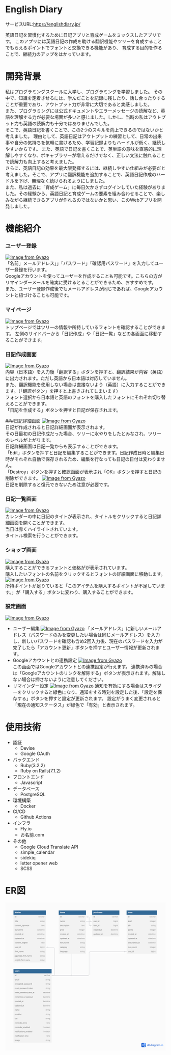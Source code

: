 # English Diary
サービスURL:https://englishdiary.jp/

英語日記を習慣化するために日記アプリと育成ゲームをミックスしたアプリです。
このアプリには英語日記の作成を助ける翻訳機能やツリーを育成することでもらえるポイントでフォントと交換できる機能があり、
育成する目的を作ることで、継続力のアップをはかっています。

# 開発背景
私はプログラミングスクールに入学し、プログラミングを学習しました。
その中で、知識を定着させるには、学んだことを記録に残したり、話し合ったりすることが重要であり、アウトプット力が非常に大切であると実感しました。  
また、プログラミングには公式ドキュメントやエラーメッセージの読解など、英語を理解する力が必要な場面が多いと感じました。しかし、当時の私はアウトプット力も英語の読解力も十分ではありませんでした。  
そこで、英語日記を書くことで、この2つのスキルを向上できるのではないかと考えました。
理由として、英語日記はアウトプットの練習として、日常の出来事や自分の気持ちを気軽に書けるため、学習記録よりもハードルが低く、継続しやすいからです。
また、英語で日記を書くことで、英単語の意味を直感的に理解しやすくなり、ボキャブラリーが増えるだけでなく、正しい文法に触れることで読解力も向上すると考えました。  
さらに、英語日記の効果を最大限発揮するには、継続しやすい仕組みが必要だと考えました。そこで、アプリに翻訳機能を追加することで、英語日記作成のハードルを下げ、無理なく続けられるようにしました。  
また、私は過去に「育成ゲーム」に毎日欠かさずログインしていた経験がありました。その経験から、英語日記と育成ゲームの要素を組み合わせることで、楽しみながら継続できるアプリが作れるのではないかと思い、このWebアプリを開発しました。

# 機能紹介
### ユーザー登録
[![Image from Gyazo](https://i.gyazo.com/f1a1a6872775619fd8a99dd914411868.png)](https://gyazo.com/f1a1a6872775619fd8a99dd914411868)  
「名前」メールアドレス」」「パスワード」「確認用パスワード」を入力してユーザー登録を行います。  
Googleアカウントを使ってユーザーを作成することも可能です。こちらの方がリマインダーメールを確実に受けるとることができるため、おすすめです。  
また、ユーザー登録作成後でもメールアドレスが同じであれば、Googleアカウントと紐づけることも可能です。  

### マイページ
[![Image from Gyazo](https://i.gyazo.com/a52aa6e8e72b99be025c6ad2c77bea81.png)](https://gyazo.com/a52aa6e8e72b99be025c6ad2c77bea81)  
トップページではツリーの情報や所持しているフォントを確認することができます。
左側のサイドバーから「日記作成」や「日記一覧」などの各画面に移動することができます。

### 日記作成画面
[![Image from Gyazo](https://i.gyazo.com/18642d029eb94b119bc0b0a5d707270d.png)](https://gyazo.com/18642d029eb94b119bc0b0a5d707270d)  
内容（日本語）を入力後「翻訳する」ボタンを押すと、翻訳結果が内容（英語）に出力されます。ただし英語から日本語は対応していません。  
また、翻訳機能を使用しない場合は直接ないよう（英語）に入力することができます。（「翻訳ボタン」を押すと上書きされてしまいます）  
フォント選択から日本語と英語のフォントを購入したフォントにそれぞれ切り替えることができます。  
「日記を作成する」ボタンを押すと日記が保存されます。

###日記詳細画面
[![Image from Gyazo](https://i.gyazo.com/88ca4a1dd7b9f870e5037f4422138bff.png)](https://gyazo.com/88ca4a1dd7b9f870e5037f4422138bff)  
日記が作成されると日記詳細画面が表示されます。  
その日最初の日記作成だった場合、ツリーに水やりをしたとみなされ、ツリーのレベルが上がります。  
日記詳細画面は日記一覧からも表示することができます。  
「Edit」ボタンを押すと日記を編集することができます。日記作成日時と編集日時がそれぞれ自動で保存されるため、編集を行なっても日記の日付は変わりません。  
「Destroy」ボタンを押すと確認画面が表示され「OK」ボタンを押すと日記の削除ができます。
[![Image from Gyazo](https://i.gyazo.com/58ec54ff93df1e7f8018b4b42aa8d97d.png)](https://gyazo.com/58ec54ff93df1e7f8018b4b42aa8d97d)  
日記を削除すると復元できないため注意が必要です。

### 日記一覧画面
[![Image from Gyazo](https://i.gyazo.com/2fa7f949b84818c3b0a93aec7f8a258a.png)](https://gyazo.com/2fa7f949b84818c3b0a93aec7f8a258a)  
カレンダーの中に日記のタイトが表示され、タイトルをクリックすると日記詳細画面を開くことができます。  
当日は赤くハイライトされています。  
タイトル検索を行うことができます。

### ショップ画面
[![Image from Gyazo](https://i.gyazo.com/a9555bbf2b03b4aa5d9c3e1b6cc21291.png)](https://gyazo.com/a9555bbf2b03b4aa5d9c3e1b6cc21291)  
購入することができるフォントと価格がが表示されています。  
購入したいフォントの名前をクリックするとフォントの詳細画面に移動します。
[![Image from Gyazo](https://i.gyazo.com/67dc500411805776e60d4ff413fc742e.png)](https://gyazo.com/67dc500411805776e60d4ff413fc742e)  
所持ポイントが足りていると「このアイテムを購入するポイントが不足しています。」が「購入する」ボタンに変わり、購入することができます。

### 設定画面
[![Image from Gyazo](https://i.gyazo.com/d3e5612e04c676f63cd6752144a7c273.png)](https://gyazo.com/d3e5612e04c676f63cd6752144a7c273)  
* ユーザー編集
[![Image from Gyazo](https://i.gyazo.com/b89123daae62ef1a9f9873dbd62d39f4.png)](https://gyazo.com/b89123daae62ef1a9f9873dbd62d39f4)
「メールアドレス」に新しいメールアドレス（パスワードのみを変更したい場合は同じメールアドレス）を入力し、新しいパスワードを確認も含め2回入力後、現在のパスワードを入力が完了したら「アカウント更新」ボタンを押すとユーザー情報が更新されます。
* Googleアカウントとの連携設定
[![Image from Gyazo](https://i.gyazo.com/418fa232a055cef83863b96673e42978.png)](https://gyazo.com/418fa232a055cef83863b96673e42978)  
この画面ではGoogleアカウントとの連携設定が行えます。
連携済みの場合は「Googleアカウントのリンクを解除する」ボタンが表示されます。解除しない場合は押さないように注意してください。
* リマインダー設定
[![Image from Gyazo](https://i.gyazo.com/9ad023b2caeb8e5ae6e24022c37dd279.png)](https://gyazo.com/9ad023b2caeb8e5ae6e24022c37dd279)
通知を有効にする場合はスライダーをクリックすると緑色になり、通知をする時刻を設定した後、「設定を保存する」ボタンを押すと設定が更新されます。
設定がうまく変更されると「現在の通知ステータス」が緑色で「有効」と表示されます。

# 使用技術
* 認証
  * Devise
  * Google OAuth
* バックエンド
  * Ruby(3.2.2)
  * Ruby on Rails(7.1.2)
* フロントエンド
  * Javascript
* データベース
  * PostgreSQL
* 環境構築
  * Docker
* CI/CD
  * Github Actions
* インフラ
  * Fly.io
  * お名前.com
* その他
  * Google Cloud Translate API
  * simple_calendar
  * sidekiq
  * letter opener web
  * SCSS

# ER図
![ER図](english_diary_erd.png)

